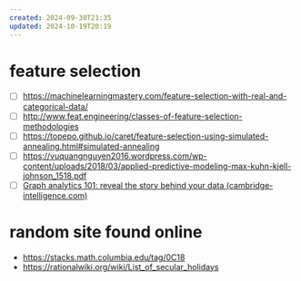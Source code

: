 ```yaml
---
created: 2024-09-30T21:35
updated: 2024-10-19T20:19
---
```

# feature selection
- [ ] https://machinelearningmastery.com/feature-selection-with-real-and-categorical-data/
- [ ] http://www.feat.engineering/classes-of-feature-selection-methodologies
- [ ] https://topepo.github.io/caret/feature-selection-using-simulated-annealing.html#simulated-annealing
- [ ] https://vuquangnguyen2016.wordpress.com/wp-content/uploads/2018/03/applied-predictive-modeling-max-kuhn-kjell-johnson_1518.pdf
- [ ] [Graph analytics 101: reveal the story behind your data (cambridge-intelligence.com)](https://cambridge-intelligence.com/graph-analytics-101/)

# random site found online
- https://stacks.math.columbia.edu/tag/0C18
- https://rationalwiki.org/wiki/List_of_secular_holidays